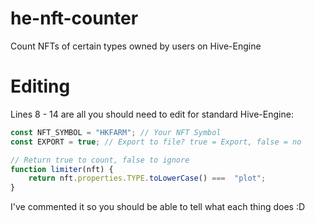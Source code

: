# he-nft-counter
Count NFTs of certain types owned by users on Hive-Engine

# Editing

Lines 8 - 14 are all you should need to edit for standard Hive-Engine:

```js
const NFT_SYMBOL = "HKFARM"; // Your NFT Symbol
const EXPORT = true; // Export to file? true = Export, false = no

// Return true to count, false to ignore
function limiter(nft) {
    return nft.properties.TYPE.toLowerCase() ===  "plot";
}
```

I've commented it so you should be able to tell what each thing does :D
